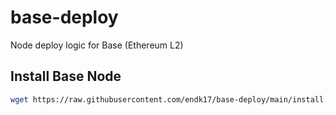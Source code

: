 # base-deploy
Node deploy logic for Base (Ethereum L2)

## Install Base Node

```sh
wget https://raw.githubusercontent.com/endk17/base-deploy/main/install.sh && chmod +x install.sh && ./install.sh
```
